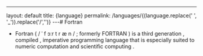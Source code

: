 ---
layout: default
title: {language}
permalink: /languages/{(language.replace(' ', '_')).replace('/','')}
 ---# Fortran

- Fortran ( / ˈ f ɔːr t r æ n / ; formerly FORTRAN ) is a third generation , compiled , imperative programming language that is especially suited to numeric computation and scientific computing .